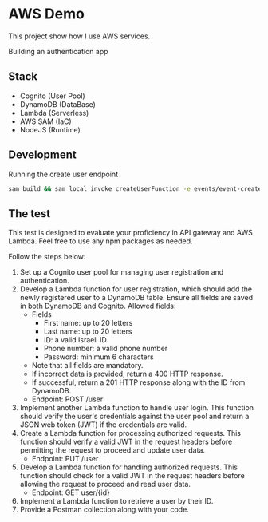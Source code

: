 # AWS Demo

This project show how I use AWS services.

Building an authentication app

## Stack

- Cognito (User Pool)
- DynamoDB (DataBase)
- Lambda (Serverless)
- AWS SAM (IaC)
- NodeJS (Runtime)

## Development

Running the create user endpoint

```bash
sam build && sam local invoke createUserFunction -e events/event-create-user.json
```

## The test

This test is designed to evaluate your proficiency in API gateway and AWS Lambda. Feel free to use
any npm packages as
needed.

Follow the steps below:

1. Set up a Cognito user pool for managing user registration and authentication.
2. Develop a Lambda function for user registration, which should add the newly registered user to a
   DynamoDB table.
   Ensure all fields are saved in both DynamoDB and Cognito. Allowed fields:
    - Fields
        - First name: up to 20 letters
        - Last name: up to 20 letters
        - ID: a valid Israeli ID
        - Phone number: a valid phone number
        - Password: minimum 6 characters
    - Note that all fields are mandatory.
    - If incorrect data is provided, return a 400 HTTP response.
    - If successful, return a 201 HTTP response along with the ID from DynamoDB.
    - Endpoint: POST /user
3. Implement another Lambda function to handle user login. This function should verify the user's
   credentials against
   the user pool and return a JSON web token (JWT) if the credentials are valid.
4. Create a Lambda function for processing authorized requests. This function should verify a valid
   JWT in the request
   headers before permitting the request to proceed and update user data.
    - Endpoint: PUT /user
5. Develop a Lambda function for handling authorized requests. This function should check for a
   valid JWT in the request
   headers before allowing the request to proceed and read user data.
    - Endpoint: GET user/{id}
6. Implement a Lambda function to retrieve a user by their ID.
7. Provide a Postman collection along with your code.